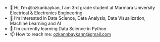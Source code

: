 - 👋 Hi, I’m @ozkanbaykan, I am 3rd grade student at Marmara University Electrical & Electronics Engineering
- 👀 I’m interested in Data Science, Data Analysis, Data Visualization, Machine Learning and AI
- 🌱 I’m currently learning Data Science in Python
- 📫 How to reach me: ozkannbaykann@gmail.com 

<!---
ozkanbaykan/ozkanbaykan is a ✨ special ✨ repository because its `README.md` (this file) appears on your GitHub profile.
You can click the Preview link to take a look at your changes.
--->

